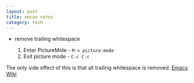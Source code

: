 ```yaml
---
layout: post
title: emcas notes
category: tech
---
```


* remove trailing whitespace

    1. Enter PictureMide - `M-x picture-mode`
    2. Exit picture mode - `C-c C-c`

The only side effect of this is that all trailing whitespace is removed.
[Emacs Wiki](http://www.emacswiki.org/emacs/PictureModeTrailingWhitespaceTrick)
